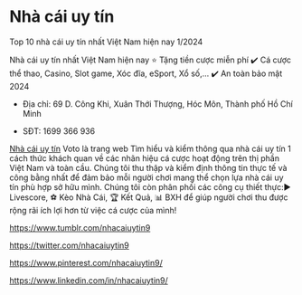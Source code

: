 # Nhà cái uy tín

Top 10 nhà cái uy tín nhất Việt Nam hiện nay 1/2024

Nhà cái uy tín nhất Việt Nam hiện nay ⭐ Tặng tiền cược miễn phí ✔️ Cá cược thể thao, Casino, Slot game, Xóc đĩa, eSport, Xổ số,... ✔️ An toàn bảo mật 2024

- Địa chỉ: 69 D. Công Khi, Xuân Thới Thượng, Hóc Môn, Thành phố Hồ Chí Minh

- SĐT: 1699 366 936

[Nhà cái uy tín](https://nhacaiuytin.voto/) Voto là trang web Tìm hiểu và kiểm thông qua nhà cái uy tín 1 cách thức khách quan về các nhãn hiệu cá cược hoạt động trên thị phần Việt Nam và toàn cầu. Chúng tôi thu thập và kiểm định thông tin thực tế và công bằng nhất để đảm bảo mỗi người chơi mang thể chọn lựa nhà cái uy tín phù hợp sở hữu mình. Chúng tôi còn phân phối các công cụ thiết thực:▶️ Livescore, ⚽ Kèo Nhà Cái, 🏆 Kết Quả, 📊 BXH để giúp người chơi thu được rộng rãi ích lợi hơn từ việc cá cược của mình!

https://www.tumblr.com/nhacaiuytin9

https://twitter.com/nhacaiuytin9

https://www.pinterest.com/nhacaiuytin9/

https://www.linkedin.com/in/nhacaiuytin9/
